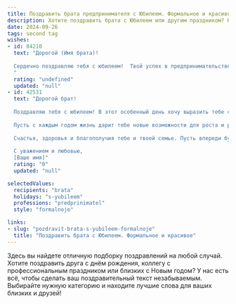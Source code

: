 ```yaml
---
title: Поздравить брата предпринимателя с Юбилеем. Формальное и красивое
description: Хотите поздравить брата с Юбилеем или другим праздником? Наш ИИ создаст незабываемое поздравление, а вы обязательно выделитесь среди других.  
date: 2024-09-26
tags: second tag
wishes:
- id: 84210
  text: "Дорогой (Имя брата)!
  
  Сердечно поздравляю тебя с юбилеем!  Твой успех в предпринимательстве – это яркий пример целеустремленности, трудолюбия и  неиссякаемой энергии.  Желаю тебе дальнейшего процветания в делах, новых свершений, крепкого здоровья,  мира в семье и неизменного благополучия. Пусть все твои начинания будут успешными, а жизнь полна радости и ярких впечатлений! С юбилеем!
  "
  rating: "undefined"
  updated: "null"
- id: 42531
  text: "Дорогой брат!
  
  Поздравляю тебя с юбилеем! В этот особенный день хочу выразить тебе самые искренние и теплые пожелания. Ты — настоящий предприниматель, человек, который не боится рисковать и стремится к новым вершинам. Твоя целеустремленность и упорство вдохновляют окружающих и служат примером для многих.
  
  Пусть с каждым годом жизнь дарит тебе новые возможности для роста и развития. Желаю, чтобы все твои идеи и начинания приносили желаемые плоды, а трудности лишь закаляли характер и поднимали на новые высоты.
  
  Счастья, здоровья и благополучия тебе и твоей семье. Пусть впереди будет много светлых моментов и удачных бизнесов!
  
  С уважением и любовью,
  [Ваше имя]"
  rating: "0"
  updated: "null"

selectedValues:
  recipients: "brata"
  holidays: "s-yubileem"
  professions: "predprinimatel"
  style: "formalnoje"

links:
- slug: "pozdravit-brata-s-yubileem-formalnoje"
  title: "Поздравить брата с Юбилеем. Формальное и красивое"
---
```


Здесь вы найдете отличную подборку поздравлений на любой случай. 
Хотите поздравить друга с днём рождения, коллегу с профессиональным праздником или близких с Новым годом? У нас есть всё, чтобы сделать ваш поздравительный текст незабываемым. Выбирайте нужную категорию и находите лучшие слова для ваших близких и друзей!
